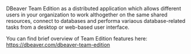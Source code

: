 DBeaver Team Edition as a distributed application which allows different users in your organization to work althogether on the same shared resources, connect to databases and performa variaous database-related tasks from a desktop or web-based user interface.  

You can find brief overview of Team Edition features here: https://dbeaver.com/dbeaver-team-edition

